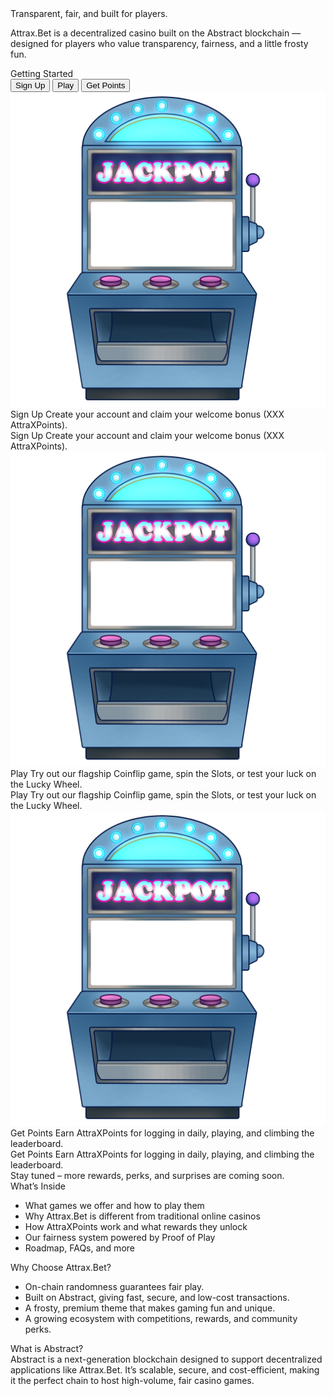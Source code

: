 


<div class="ab-hero ab-hero-fairness ab-hero-parallax">
	<div class="ab-hero-title-glow-wrap">
		<div class="ab-subtitle ab-fairness-highlight ab-hero-title">
		<div class="ab-hero-glow"></div>
		<span>Transparent, fair, and built for players.</span>
		</div>
	</div>
	<p>
		Attrax.Bet is a decentralized casino built on the Abstract blockchain — designed for players who value transparency, fairness, and a little frosty fun.
	</p>
</div>


<div class="ab-section">
			<div class="ab-section-title ab-green"> Getting Started</div>
			<!-- Mobile-only simple slot list -->
			<div class="ab-mobile-slot-list">
				<button class="ab-mobile-slot-btn" data-mobile-slot="signup">Sign Up</button>
				<button class="ab-mobile-slot-btn" data-mobile-slot="play">Play</button>
				<button class="ab-mobile-slot-btn" data-mobile-slot="points">Get Points</button>
			</div>
			<div id="ab-mobile-slot-modal" style="display:none;">
				<div id="ab-mobile-slot-modal-content"></div>
			</div>
			<div class="ab-section-body">
			<div class="ab-slot-row">
				   <div class="ab-slot-container">
					   <div class="ab-slot-machine" data-slot="0">
						   <img src="assets/SlotMachine.png" alt="Slot Machine" class="ab-slot-img" />
						   <div class="ab-slot-screen">
							   <span class="ab-slot-word">Sign Up</span>
							   <span class="ab-slot-desc">Create your account and claim your welcome bonus (XXX AttraXPoints).</span>
						   </div>
						   <div class="ab-slot-popup">
							   <span class="ab-slot-popup-word">Sign Up</span>
							   <span class="ab-slot-popup-desc">Create your account and claim your welcome bonus (XXX AttraXPoints).</span>
						   </div>
					   </div>
				   </div>
				   <div class="ab-slot-container">
					   <div class="ab-slot-machine" data-slot="1">
						   <img src="assets/SlotMachine.png" alt="Slot Machine" class="ab-slot-img" />
						   <div class="ab-slot-screen">
							   <span class="ab-slot-word">Play</span>
							   <span class="ab-slot-desc">Try out our flagship Coinflip game, spin the Slots, or test your luck on the Lucky Wheel.</span>
						   </div>
						   <div class="ab-slot-popup">
							   <span class="ab-slot-popup-word">Play</span>
							   <span class="ab-slot-popup-desc">Try out our flagship Coinflip game, spin the Slots, or test your luck on the Lucky Wheel.</span>
						   </div>
					   </div>
				   </div>
				   <div class="ab-slot-container">
					   <div class="ab-slot-machine" data-slot="2">
						   <img src="assets/SlotMachine.png" alt="Slot Machine" class="ab-slot-img" />
						   <div class="ab-slot-screen">
							   <span class="ab-slot-word">Get Points</span>
							   <span class="ab-slot-desc">Earn AttraXPoints for logging in daily, playing, and climbing the leaderboard.</span>
						   </div>
						   <div class="ab-slot-popup">
							   <span class="ab-slot-popup-word">Get Points</span>
							   <span class="ab-slot-popup-desc">Earn AttraXPoints for logging in daily, playing, and climbing the leaderboard.</span>
						   </div>
					   </div>
				   </div>
			</div>
			<div class="ab-slot-below">Stay tuned – more rewards, perks, and surprises are coming soon.</div>
		</div>
</div>

<div class="ab-section">
	<div class="ab-section-title ab-green"> What’s Inside</div>
	<div class="ab-section-body">
		<ul class="ab-fairness-list">
			<li>What games we offer and how to play them</li>
			<li>Why Attrax.Bet is different from traditional online casinos</li>
			<li>How AttraXPoints work and what rewards they unlock</li>
			<li>Our fairness system powered by Proof of Play</li>
			<li>Roadmap, FAQs, and more</li>
		</ul>
	</div>
</div>

<div class="ab-section">
	<div class="ab-section-title ab-green"> Why Choose Attrax.Bet?</div>
	<div class="ab-section-body">
		<ul class="ab-fairness-list">
			<li>On-chain randomness guarantees fair play.</li>
			<li>Built on Abstract, giving fast, secure, and low-cost transactions.</li>
			<li>A frosty, premium theme that makes gaming fun and unique.</li>
			<li>A growing ecosystem with competitions, rewards, and community perks.</li>
		</ul>
	</div>
</div>

<div class="ab-section">
	<div class="ab-section-title ab-green"> What is Abstract?</div>
	<div class="ab-section-body">
		Abstract is a next-generation blockchain designed to support decentralized applications like Attrax.Bet. It’s scalable, secure, and cost-efficient, making it the perfect chain to host high-volume, fair casino games.
	</div>
</div>

